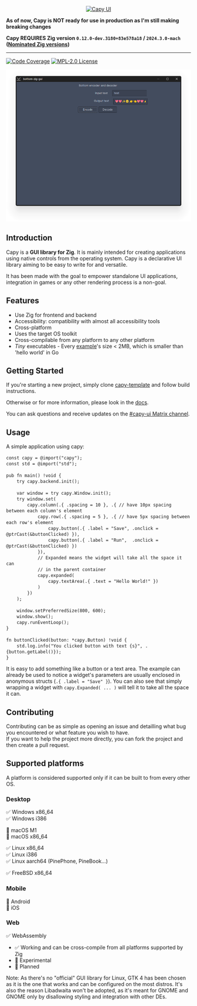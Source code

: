 <a href="https://capy-ui.org">
    <p align="center">
        <picture>
            <source media="(prefers-color-scheme: dark)" srcset="https://capy-ui.org/img/capy_big2_dark.png">
            <img src="https://capy-ui.org/img/capy_big2.png" alt="Capy UI" height="200px">
        </picture>
    </p>
</a>

**As of now, Capy is NOT ready for use in production as I'm still making breaking changes**

**Capy REQUIRES Zig version `0.12.0-dev.3180+83e578a18` / `2024.3.0-mach` ([Nominated Zig versions](https://machengine.org/about/nominated-zig/))**

---

[![Code Coverage](https://img.shields.io/codecov/c/github/capy-ui/capy?style=for-the-badge)](https://app.codecov.io/gh/capy-ui/capy)
[![MPL-2.0 License](https://img.shields.io/github/license/capy-ui/capy?style=for-the-badge)](https://github.com/capy-ui/capy/blob/master/LICENSE)

![the glorius software in action](https://raw.githubusercontent.com/zenith391/bottom-zig-gui/main/.github/screenshot.png)

## Introduction

Capy is a **GUI library for Zig**. It is mainly intended for creating applications using native controls from the operating system.
Capy is a declarative UI library aiming to be easy to write for and versatile.

It has been made with the goal to empower standalone UI applications, integration in games or any other rendering process is a non-goal.

## Features
- Use Zig for frontend and backend
- Accessibility: compatibility with almost all accessibility tools
- Cross-platform
- Uses the target OS toolkit
- Cross-compilable from any platform to any other platform
- *Tiny* executables - Every [example](https://github.com/capy-ui/capy/tree/master/examples)'s size < 2MB, which is smaller than 'hello world' in Go

## Getting Started

If you're starting a new project, simply clone [capy-template](https://github.com/capy-ui/capy-template) and follow build instructions.

Otherwise or for more information, please look in the [docs](https://capy-ui.org/docs/getting-started/installation).

You can ask questions and receive updates on the [#capy-ui Matrix channel](https://matrix.to/#/#capy-ui:matrix.org).

## Usage

A simple application using capy:

```zig
const capy = @import("capy");
const std = @import("std");

pub fn main() !void {
    try capy.backend.init();

    var window = try capy.Window.init();
    try window.set(
        capy.column(.{ .spacing = 10 }, .{ // have 10px spacing between each column's element
            capy.row(.{ .spacing = 5 }, .{ // have 5px spacing between each row's element
                capy.button(.{ .label = "Save", .onclick = @ptrCast(&buttonClicked) }),
                capy.button(.{ .label = "Run",  .onclick = @ptrCast(&buttonClicked) })
            }),
            // Expanded means the widget will take all the space it can
            // in the parent container
            capy.expanded(
                capy.textArea(.{ .text = "Hello World!" })
            )
        })
    );

    window.setPreferredSize(800, 600);
    window.show();
    capy.runEventLoop();
}

fn buttonClicked(button: *capy.Button) !void {
    std.log.info("You clicked button with text {s}", .{button.getLabel()});
}
```

It is easy to add something like a button or a text area. The example can already be used to notice a widget's parameters are usually enclosed in anonymous
structs (`.{ .label = "Save" }`). You can also see that simply wrapping a widget with `capy.Expanded( ... )` will tell it to take all the space it can.

## Contributing
Contributing can be as simple as opening an issue and detailling what bug you encountered or what feature you wish to have.  
If you want to help the project more directly, you can fork the project and then create a pull request.

## Supported platforms

A platform is considered supported only if it can be built to from every other OS.

### Desktop

✅ Windows x86_64  
✅ Windows i386

🏃 macOS M1  
🏃 macOS x86_64  

✅ Linux x86_64  
✅ Linux i386  
✅ Linux aarch64 (PinePhone, PineBook...)  

✅ FreeBSD x86_64  

### Mobile

🧪 Android  
🏃 iOS

### Web

✅ WebAssembly  

- ✅ Working and can be cross-compile from all platforms supported by Zig
- 🧪 Experimental
- 🏃 Planned

Note: As there's no "official" GUI library for Linux, GTK 4 has been chosen as it is the one
that works and can be configured on the most distros. It's also the reason Libadwaita won't
be adopted, as it's meant for GNOME and GNOME only by disallowing styling and integration
with other DEs.

